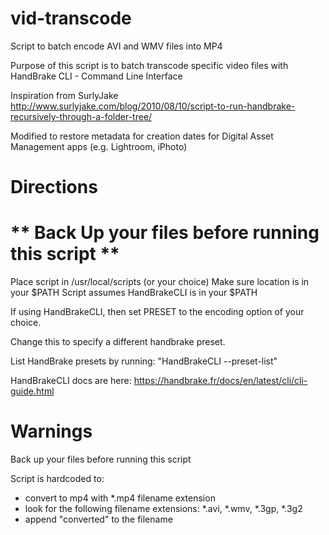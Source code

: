 # vid-transcode
Script to batch encode AVI and WMV files into MP4

Purpose of this script is to batch transcode specific video files with HandBrake CLI - Command Line Interface

Inspiration from SurlyJake
http://www.surlyjake.com/blog/2010/08/10/script-to-run-handbrake-recursively-through-a-folder-tree/

Modified to restore metadata for creation dates for Digital Asset Management apps (e.g. Lightroom, iPhoto)

# Directions

# ** Back Up your files before running this script **
Place script in /usr/local/scripts (or your choice)
Make sure location is in your $PATH
Script assumes HandBrakeCLI is in your $PATH

If using HandBrakeCLI, then set PRESET to the encoding option of your choice.

Change this to specify a different handbrake preset. 

List HandBrake presets by running: "HandBrakeCLI --preset-list"

HandBrakeCLI docs are here: https://handbrake.fr/docs/en/latest/cli/cli-guide.html

# Warnings

Back up your files before running this script 

Script is hardcoded to:
- convert to mp4 with *.mp4 filename extension
- look for the following filename extensions: *.avi, *.wmv, *.3gp, *.3g2
- append "converted" to the filename
